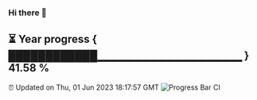 ### Hi there 👋
⏳ Year progress { ████████████▁▁▁▁▁▁▁▁▁▁▁▁▁▁▁▁▁▁ } 41.58 %
---
⏰ Updated on Thu, 01 Jun 2023 18:17:57 GMT
![Progress Bar CI](https://github.com/liununu/liununu/workflows/Progress%20Bar%20CI/badge.svg)
